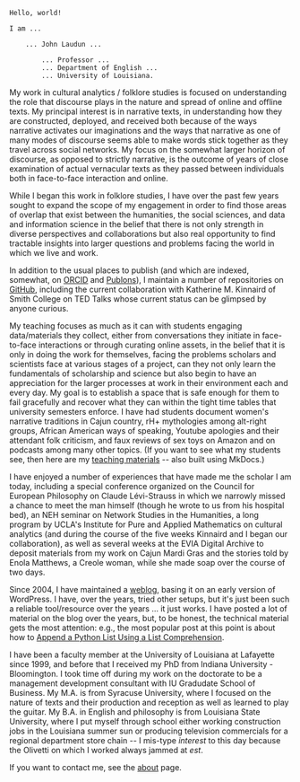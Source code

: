 ```
Hello, world!

I am ...

    ... John Laudun ...

        ... Professor ...
        ... Department of English ...
        ... University of Louisiana.
```

My work in cultural analytics / folklore studies is focused on understanding the role that discourse plays in the nature and spread of online and offline texts. My principal interest is in narrative texts, in understanding how they are constructed, deployed, and received both because of the ways narrative activates our imaginations and the ways that narrative as one of many modes of discourse seems able to make words stick together as they travel across social networks. My focus on the somewhat larger horizon of discourse, as opposed to strictly narrative, is the outcome of years of close examination of actual vernacular texts as they passed between individuals both in face-to-face interaction and online.

While I began this work in folklore studies, I have over the past few years sought to expand the scope of my engagement in order to find those areas of overlap that exist between the humanities, the social sciences, and data and information science in the belief that there is not only strength in diverse perspectives and collaborations but also real opportunity to find tractable insights into larger questions and problems facing the world in which we live and work.

In addition to the usual places to publish (and which are indexed, somewhat, on [ORCID][] and [Publons][]), I maintain a number of repositories on [GitHub][], including the current collaboration with Katherine M. Kinnaird of Smith College on TED Talks whose current status can be glimpsed by anyone curious.

My teaching focuses as much as it can with students engaging data/materials they collect, either from conversations they initiate in face-to-face interactions or through curating online assets, in the belief that it is only in doing the work for themselves, facing the problems scholars and scientists face at various stages of a project, can they not only learn the fundamentals of scholarship and science but also begin to have an appreciation for the larger processes at work in their environment each and every day. My goal is to establish a space that is safe enough for them to fail gracefully and recover what they can within the tight time tables that university semesters enforce. I have had students document women's narrative traditions in Cajun country, rH+ mythologies among alt-right groups, African American ways of speaking, Youtube apologies and their attendant folk criticism, and faux reviews of sex toys on Amazon and on podcasts among many other topics. (If you want to see what my students see, then here are my [teaching materials][] -- also built using MkDocs.)

I have enjoyed a number of experiences that have made me the scholar I am today, including a special conference organized on the Council for European Philosophy on Claude Lévi-Strauss in which we narrowly missed a chance to meet the man himself (though he wrote to us from his hospital bed), an NEH seminar on Network Studies in the Humanities, a long program by UCLA's Institute for Pure and Applied Mathematics on cultural analytics (and during the course of the five weeks Kinnaird and I began our collaboration), as well as several weeks at the EVIA Digital Archive to deposit materials from my work on Cajun Mardi Gras and the stories told by Enola Matthews, a Creole woman, while she made soap over the course of two days.

Since 2004, I have maintained a [weblog][], basing it on an early version of WordPress. I have, over the years, tried other setups, but it's just been such a reliable tool/resource over the years ... it just works. I have posted a lot of material on the blog over the years, but, to be honest, the technical material gets the most attention: e.g., the most popular post at this point is about how to [Append a Python List Using a List Comprehension][append].

I have been a faculty member at the University of Louisiana at Lafayette since 1999, and before that I received my PhD from Indiana University - Bloomington. I took time off during my work on the doctorate to be a management development consultant with IU Gradudate School of Business. My M.A. is from Syracuse University, where I focused on the nature of texts and their production and reception as well as learned to play the guitar. My B.A. in English and philosophy is from Louisiana State University, where I put myself through school either working construction jobs in the Louisiana summer sun or producing television commercials for a regional department store chain -- I mis-type *interest* to this day because the Olivetti on which I worked always jammed at *est*.

If you want to contact me, see the [about][] page.

[GitHub]: https://github.com/johnlaudun/
[Publons]: https://publons.com/researcher/1741597/john-laudun/
[ORCID]: https://orcid.org/0000-0002-7555-7562
[teaching materials]: https://johnlaudun.github.io/teaching/
[weblog]: http://johnlaudun.org
[append]: http://johnlaudun.org/20170928-append-python-list-using-list-comprehension/
[about]: about.md
